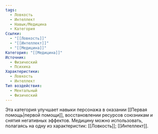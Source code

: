 ```yaml
---
tags:
  - Ловкость
  - Интеллект
  - Навык/Медицина
  - Категория
Ссылки:
  - "[[Ловкость]]"
  - "[[Интеллект]]"
  - "[[Медицина]]"
Категория: "[[Медицина]]"
Источник:
  - Физический
  - Психика
Характеристики:
  - Ловкость
  - Интеллект
Тип воздействия:
  - Ментальный
  - Физический
---
```

Эта категория улучшает навыки персонажа в оказании [[Первая помощь|первой помощи]], восстановлении ресурсов союзникам и снятия негативных эффектов. Медицину можно использовать, полагаясь на одну из характеристик: [[Ловкость]]; [[Интеллект]].